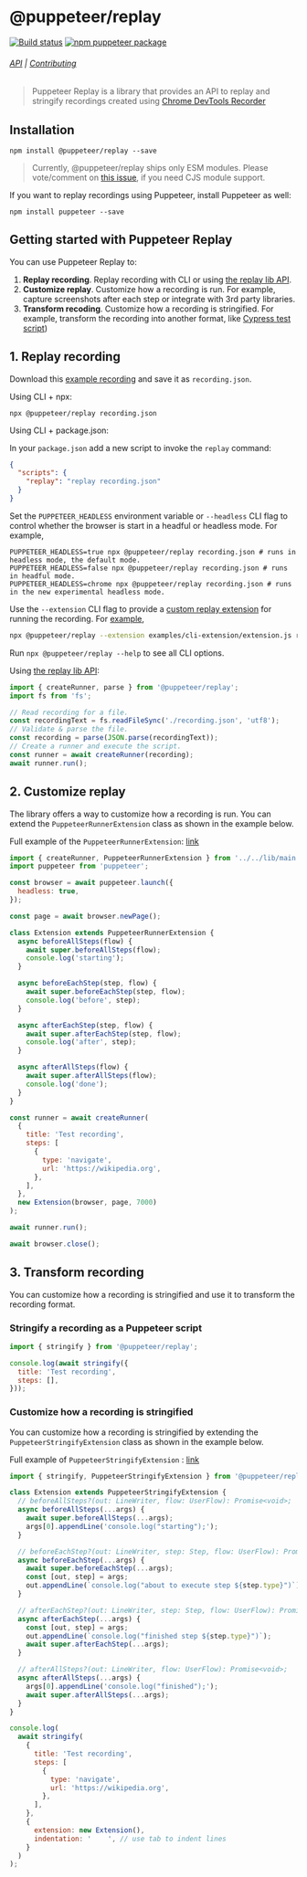 # @puppeteer/replay

<!-- [START badges] -->

[![Build status](https://github.com/puppeteer/replay/workflows/run-checks/badge.svg)](https://github.com/puppeteer/replay/actions?query=workflow%3Arun-checks) [![npm puppeteer package](https://img.shields.io/npm/v/@puppeteer/replay.svg)](https://npmjs.org/package/@puppeteer/replay)

<!-- [END badges] -->

###### [API](https://github.com/puppeteer/replay/blob/main/docs/api) | [Contributing](https://github.com/puppeteer/replay/blob/main/docs/contributing.md)

> Puppeteer Replay is a library that provides an API to replay and stringify recordings created using [Chrome DevTools Recorder](https://developer.chrome.com/docs/devtools/recorder/)

## Installation

```
npm install @puppeteer/replay --save
```

> Currently, @puppeteer/replay ships only ESM modules. Please vote/comment on [this issue](https://github.com/puppeteer/replay/issues/26), if you need CJS module support.

If you want to replay recordings using Puppeteer, install Puppeteer as well:

```
npm install puppeteer --save
```
## Getting started with Puppeteer Replay

You can use Puppeteer Replay to:

1. **Replay recording**. Replay recording with CLI or using [the replay lib API](/examples/replay-from-file-using-puppeteer/main.js).
2. **Customize replay**. Customize how a recording is run. For example, capture screenshots after each step or integrate with 3rd party libraries.
3. **Transform recoding**. Customize how a recording is stringified. For example, transform the recording into another format, like [Cypress test script](https://github.com/cypress-io/cypress-chrome-recorder))

## 1. Replay recording

Download this [example recording](https://storage.googleapis.com/web-dev-uploads/file/dPDCek3EhZgLQPGtEG3y0fTn4v82/vzQbv2rUfTz2DEmx06Gv.json) and save it as `recording.json`.

Using CLI + npx:

```
npx @puppeteer/replay recording.json
```

Using CLI + package.json:

In your `package.json` add a new script to invoke the `replay` command:

```json
{
  "scripts": {
    "replay": "replay recording.json"
  }
}
```

Set the `PUPPETEER_HEADLESS` environment variable or `--headless` CLI flag to control whether the browser is start in a headful or headless mode. For example,

```
PUPPETEER_HEADLESS=true npx @puppeteer/replay recording.json # runs in headless mode, the default mode.
PUPPETEER_HEADLESS=false npx @puppeteer/replay recording.json # runs in headful mode.
PUPPETEER_HEADLESS=chrome npx @puppeteer/replay recording.json # runs in the new experimental headless mode.
```

Use the `--extension` CLI flag to provide a [custom replay extension](https://github.com/puppeteer/replay#2-customize-replay) for running the recording. For [example](https://github.com/puppeteer/replay/blob/main/examples/cli-extension/extension.js),

```sh
npx @puppeteer/replay --extension examples/cli-extension/extension.js recording.json
```

Run `npx @puppeteer/replay --help` to see all CLI options.

Using [the replay lib API](/examples/replay-from-file-using-puppeteer/main.js):

```js
import { createRunner, parse } from '@puppeteer/replay';
import fs from 'fs';

// Read recording for a file.
const recordingText = fs.readFileSync('./recording.json', 'utf8');
// Validate & parse the file.
const recording = parse(JSON.parse(recordingText));
// Create a runner and execute the script.
const runner = await createRunner(recording);
await runner.run();
```

## 2. Customize replay

The library offers a way to customize how a recording is run. You can extend
the `PuppeteerRunnerExtension` class as shown in the example below.

Full example of the `PuppeteerRunnerExtension`: [link](/examples/extend-runner/main.js)

```js
import { createRunner, PuppeteerRunnerExtension } from '../../lib/main.js';
import puppeteer from 'puppeteer';

const browser = await puppeteer.launch({
  headless: true,
});

const page = await browser.newPage();

class Extension extends PuppeteerRunnerExtension {
  async beforeAllSteps(flow) {
    await super.beforeAllSteps(flow);
    console.log('starting');
  }

  async beforeEachStep(step, flow) {
    await super.beforeEachStep(step, flow);
    console.log('before', step);
  }

  async afterEachStep(step, flow) {
    await super.afterEachStep(step, flow);
    console.log('after', step);
  }

  async afterAllSteps(flow) {
    await super.afterAllSteps(flow);
    console.log('done');
  }
}

const runner = await createRunner(
  {
    title: 'Test recording',
    steps: [
      {
        type: 'navigate',
        url: 'https://wikipedia.org',
      },
    ],
  },
  new Extension(browser, page, 7000)
);

await runner.run();

await browser.close();
```


## 3. Transform recording

You can customize how a recording is stringified and use it to transform the recording format.

### Stringify a recording as a Puppeteer script

```js
import { stringify } from '@puppeteer/replay';

console.log(await stringify({
  title: 'Test recording',
  steps: [],
}));
```

### Customize how a recording is stringified

You can customize how a recording is stringified by extending the `PuppeteerStringifyExtension` class as shown in the example below.

Full example of `PuppeteerStringifyExtension` : [link](/examples/extend-stringify/main.js)

```js
import { stringify, PuppeteerStringifyExtension } from '@puppeteer/replay';

class Extension extends PuppeteerStringifyExtension {
  // beforeAllSteps?(out: LineWriter, flow: UserFlow): Promise<void>;
  async beforeAllSteps(...args) {
    await super.beforeAllSteps(...args);
    args[0].appendLine('console.log("starting");');
  }

  // beforeEachStep?(out: LineWriter, step: Step, flow: UserFlow): Promise<void>;
  async beforeEachStep(...args) {
    await super.beforeEachStep(...args);
    const [out, step] = args;
    out.appendLine(`console.log("about to execute step ${step.type}")`);
  }

  // afterEachStep?(out: LineWriter, step: Step, flow: UserFlow): Promise<void>;
  async afterEachStep(...args) {
    const [out, step] = args;
    out.appendLine(`console.log("finished step ${step.type}")`);
    await super.afterEachStep(...args);
  }

  // afterAllSteps?(out: LineWriter, flow: UserFlow): Promise<void>;
  async afterAllSteps(...args) {
    args[0].appendLine('console.log("finished");');
    await super.afterAllSteps(...args);
  }
}

console.log(
  await stringify(
    {
      title: 'Test recording',
      steps: [
        {
          type: 'navigate',
          url: 'https://wikipedia.org',
        },
      ],
    },
    {
      extension: new Extension(),
      indentation: '	', // use tab to indent lines
    }
  )
);
```
